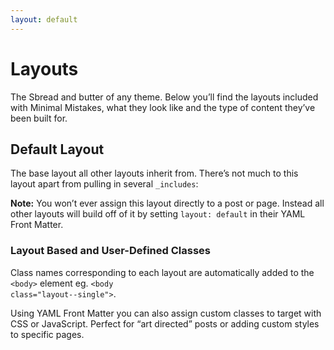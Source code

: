 ```yaml
---
layout: default
---
```


# Layouts

The Sbread and butter of any theme. Below you’ll find the layouts included with Minimal Mistakes, what they look like and the type of content they’ve been built for.

## Default Layout

The base layout all other layouts inherit from. There’s not much to this layout apart from pulling in several <code class="highlighter-rouge">_includes</code>:

<p class="notice--warning"><strong>Note:</strong> You won’t ever assign this layout directly to a post or page. Instead all other layouts will build off of it by setting <code class="highlighter-rouge">layout: default</code> in their YAML Front Matter.</p>

### Layout Based and User-Defined Classes

Class names corresponding to each layout are automatically added to the <code class="highlighter-rouge">&lt;body&gt;</code> element eg. <code class="highlighter-rouge">&lt;body class="layout--single"&gt;</code>.

Using YAML Front Matter you can also assign custom classes to target with CSS or JavaScript. Perfect for “art directed” posts or adding custom styles to specific pages.
